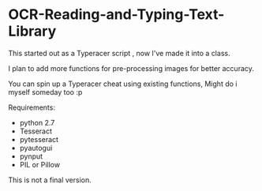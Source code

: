 # OCR-Reading-and-Typing-Text-Library
This started out as a Typeracer script , now I've made it into a class.

I plan to add more functions for pre-processing images for better accuracy.

You can spin up a Typeracer cheat using existing functions, Might do i myself someday too :p

Requirements:
  
  - python 2.7
  - Tesseract
  - pytesseract
  - pyautogui
  - pynput
  - PIL or Pillow
  
This is not a final version.
